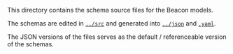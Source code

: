 This directory contains the schema source files for the Beacon models.

The schemas are edited in [`../src`](../src) and generated into [`../json`](../json) and [`.yaml`](../representations).

The JSON versions of the files serves as the default / referenceable version of the
schemas.
